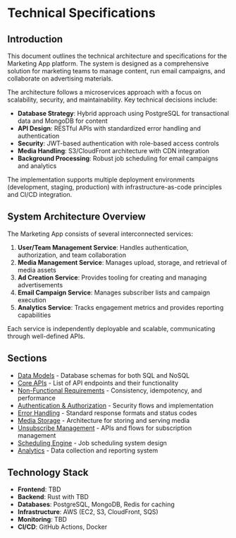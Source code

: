 # Technical Specifications

## Introduction

This document outlines the technical architecture and specifications for the Marketing App platform. The system is designed as a comprehensive solution for marketing teams to manage content, run email campaigns, and collaborate on advertising materials.

The architecture follows a microservices approach with a focus on scalability, security, and maintainability. Key technical decisions include:

- **Database Strategy**: Hybrid approach using PostgreSQL for transactional data and MongoDB for content
- **API Design**: RESTful APIs with standardized error handling and authentication
- **Security**: JWT-based authentication with role-based access controls
- **Media Handling**: S3/CloudFront architecture with CDN integration
- **Background Processing**: Robust job scheduling for email campaigns and analytics

The implementation supports multiple deployment environments (development, staging, production) with infrastructure-as-code principles and CI/CD integration.

## System Architecture Overview

The Marketing App consists of several interconnected services:

1. **User/Team Management Service**: Handles authentication, authorization, and team collaboration
2. **Media Management Service**: Manages upload, storage, and retrieval of media assets
3. **Ad Creation Service**: Provides tooling for creating and managing advertisements
4. **Email Campaign Service**: Manages subscriber lists and campaign execution
5. **Analytics Service**: Tracks engagement metrics and provides reporting capabilities

Each service is independently deployable and scalable, communicating through well-defined APIs.

## Sections

- [Data Models](Technical_Specs/data-models.md) - Database schemas for both SQL and NoSQL
- [Core APIs](Technical_Specs/core-apis.md) - List of API endpoints and their functionality
- [Non-Functional Requirements](Technical_Specs/non-functional-requirements.md) - Consistency, idempotency, and performance
- [Authentication & Authorization](Technical_Specs/auth.md) - Security flows and implementation
- [Error Handling](Technical_Specs/error-handling.md) - Standard response formats and status codes
- [Media Storage](Technical_Specs/media-storage.md) - Architecture for storing and serving media
- [Unsubscribe Management](Technical_Specs/unsubscribe.md) - APIs and flows for subscription management
- [Scheduling Engine](Technical_Specs/scheduling.md) - Job scheduling system design
- [Analytics](Technical_Specs/analytics.md) - Data collection and reporting system

## Technology Stack

- **Frontend**: TBD
- **Backend**: Rust with TBD
- **Databases**: PostgreSQL, MongoDB, Redis for caching
- **Infrastructure**: AWS (EC2, S3, CloudFront, SQS)
- **Monitoring**: TBD
- **CI/CD**: GitHub Actions, Docker
